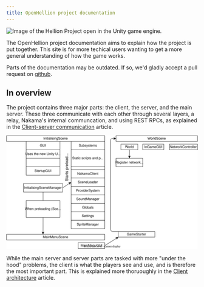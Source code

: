 ```yaml
---
title: OpenHellion project documentation
---
```


![Image of the Hellion Project open in the Unity game engine.](https://user-images.githubusercontent.com/37084190/196989422-4079d0fe-c16a-416b-80f7-27df3077c366.png)

The OpenHellion project documentation aims to explain how the project is put together. This site is for more techical users wanting to get a more general understanding of how the game works.

Parts of the documentation may be outdated. If so, we'd gladly accept a pull request on [github](https://github.com/OpenHellion/OpenHellion.github.io/tree/main/documentation).

## In overview
The project contains three major parts: the client, the server, and the main server. These three communicate with each other through several layers, a relay, Nakama's internal communcation, and using REST RPCs, as explained in the [Client-server communication](clientserver-overview) article.

![A diagram of the OpenHellion server-client architecture.](res/ClientArchitecture.drawio.svg)

While the main server and server parts are tasked with more "under the hood" problems, the client is what the players see and use, and is therefore the most important part. This is explained more thoruoughly in the [Client architecture](client-overview) article.
